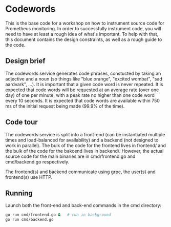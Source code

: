 # Codewords

This is the base code for a workshop on how to instrument source code for Prometheus monitoring. In order to successfully instrument code, you will need to have at least a rough idea of what's important. To help with that, this document contains the design constraints, as well as a rough guide to the code.

## Design brief

The codewords service generates code phrases, constucted by taking an adjective and a noun (so things like "blue orange", "excited wombat", "sad aardvark", ...). It is important that a given code word is never repeated. It is expected that code words will be requested at an average rate (over one day) of one per minute, with a peak rate no higher than one code word every 10 seconds. It is expected that code words are available within 750 ms of the initial request being made (99.9% of the time).

## Code tour

The codewords service is split into a front-end (can be instantiated multiple times and load-balanced for availability) and a backend (not designed to work in parallel). The bulk of the code for the frontend lives in frontend/ and the bulk of the code for the bakcend lives in backend/. However, the actual source code for the main binaries are in cmd/frontend.go and cmd/backend.go respectively.

The frontend(s) and backend communicate using grpc, the user(s) and frontend(s) use HTTP.

## Running

Launch both the front-end and back-end commands in the cmd directory:
```bash
go run cmd/frontend.go &   # run in background
go run cmd/backend.go
```
